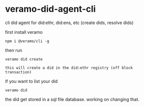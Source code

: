 # veramo-did-agent-cli
cli did agent for did:ethr, did:ens, etc  (create dids, resolve dids)

first install veramo
```
npm i @veramo/cli -g
```
then run 
```
veramo did create

this will create a did in the did:ethr registry (off block transaction)

```
If you want to list your did
```
veramo did
```

the did get stored in a sql file database.  working on changing that.
